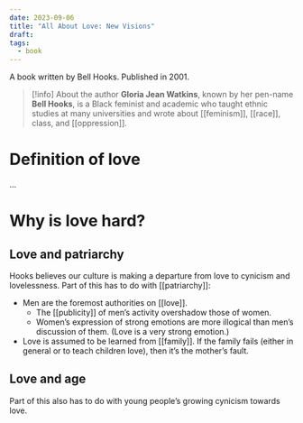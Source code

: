 ```yaml
---
date: 2023-09-06
title: "All About Love: New Visions"
draft: 
tags:
  - book
---
```


A book written by Bell Hooks. Published in 2001.

> [!info] About the author
> **Gloria Jean Watkins**, known by her pen-name **Bell Hooks**, is a Black feminist and academic who taught ethnic studies at many universities and wrote about [[feminism]], [[race]], class, and [[oppression]].

# Definition of love

...

# Why is love hard?

## Love and patriarchy

Hooks believes our culture is making a departure from love to cynicism and lovelessness. Part of this has to do with [[patriarchy]]:

- Men are the foremost authorities on [[love]].
	- The [[publicity]] of men’s activity overshadow those of women.
	- Women’s expression of strong emotions are more illogical than men’s discussion of them. (Love is a very strong emotion.)
- Love is assumed to be learned from [[family]]. If the family fails (either in general or to teach children love), then it’s the mother’s fault.

## Love and age

Part of this also has to do with young people’s growing cynicism towards love.